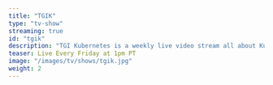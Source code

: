 ```yaml
---
title: "TGIK"
type: "tv-show"
streaming: true
id: "tgik"
description: "TGI Kubernetes is a weekly live video stream all about Kubernetes."
teaser: Live Every Friday at 1pm PT
image: "/images/tv/shows/tgik.jpg"
weight: 2
---
```

